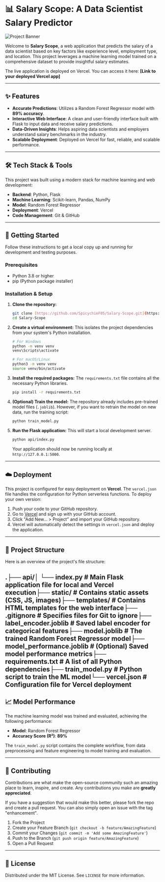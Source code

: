 # 📊 Salary Scope: A Data Scientist Salary Predictor

![Project Banner](https://placehold.co/1200x400/1e293b/ffffff?text=Salary%20Scope&font=inter)

Welcome to **Salary Scope**, a web application that predicts the salary of a data scientist based on key factors like experience level, employment type, and location. This project leverages a machine learning model trained on a comprehensive dataset to provide insightful salary estimates.

The live application is deployed on Vercel. You can access it here: **[Link to your deployed Vercel app]**

---

## ✨ Features

* **Accurate Predictions**: Utilizes a Random Forest Regressor model with **89% accuracy**.
* **Interactive Web Interface**: A clean and user-friendly interface built with Flask to input data and receive salary predictions.
* **Data-Driven Insights**: Helps aspiring data scientists and employers understand salary benchmarks in the industry.
* **Scalable Deployment**: Deployed on Vercel for fast, reliable, and scalable performance.

---

## 🛠️ Tech Stack & Tools

This project was built using a modern stack for machine learning and web development:

* **Backend**: Python, Flask
* **Machine Learning**: Scikit-learn, Pandas, NumPy
* **Model**: Random Forest Regressor
* **Deployment**: Vercel
* **Code Management**: Git & GitHub

---

## 🚀 Getting Started

Follow these instructions to get a local copy up and running for development and testing purposes.

### Prerequisites

* Python 3.8 or higher
* pip (Python package installer)

### Installation & Setup

1.  **Clone the repository:**
    ```sh
    git clone [https://github.com/SpicychieF05/Salary-Scope.git](https://github.com/SpicychieF05/Salary-Scope.git)
    cd Salary-Scope
    ```

2.  **Create a virtual environment:**
    This isolates the project dependencies from your system's Python installation.
    ```sh
    # For Windows
    python -m venv venv
    venv\Scripts\activate

    # For macOS/Linux
    python3 -m venv venv
    source venv/bin/activate
    ```

3.  **Install the required packages:**
    The `requirements.txt` file contains all the necessary Python libraries.
    ```sh
    pip install -r requirements.txt
    ```

4.  **(Optional) Train the model:**
    The repository already includes pre-trained model files (`.joblib`). However, if you want to retrain the model on new data, run the training script:
    ```sh
    python train_model.py
    ```

5.  **Run the Flask application:**
    This will start a local development server.
    ```sh
    python api/index.py
    ```
    Your application should now be running locally at `http://127.0.0.1:5000`.

---

## ☁️ Deployment

This project is configured for easy deployment on **Vercel**. The `vercel.json` file handles the configuration for Python serverless functions. To deploy your own version:

1.  Push your code to your GitHub repository.
2.  Go to [Vercel](https://vercel.com) and sign up with your GitHub account.
3.  Click "Add New... > Project" and import your GitHub repository.
4.  Vercel will automatically detect the settings in `vercel.json` and deploy the application.

---

## 📁 Project Structure

Here is an overview of the project's file structure:

.├── api/│   └── index.py         # Main Flask application file for local and Vercel execution├── static/              # Contains static assets (CSS, JS, images)├── templates/           # Contains HTML templates for the web interface├── .gitignore           # Specifies files for Git to ignore├── label_encoder.joblib # Saved label encoder for categorical features├── model.joblib         # The trained Random Forest Regressor model├── model_performance.joblib # (Optional) Saved model performance metrics├── requirements.txt     # A list of all Python dependencies├── train_model.py       # Python script to train the ML model└── vercel.json          # Configuration file for Vercel deployment
---

## 📈 Model Performance

The machine learning model was trained and evaluated, achieving the following performance:

* **Model**: Random Forest Regressor
* **Accuracy Score (R²)**: **89%**

The `train_model.py` script contains the complete workflow, from data preprocessing and feature engineering to model training and evaluation.

---

## 🤝 Contributing

Contributions are what make the open-source community such an amazing place to learn, inspire, and create. Any contributions you make are **greatly appreciated**.

If you have a suggestion that would make this better, please fork the repo and create a pull request. You can also simply open an issue with the tag "enhancement".

1.  Fork the Project
2.  Create your Feature Branch (`git checkout -b feature/AmazingFeature`)
3.  Commit your Changes (`git commit -m 'Add some AmazingFeature'`)
4.  Push to the Branch (`git push origin feature/AmazingFeature`)
5.  Open a Pull Request

---

## 📄 License

Distributed under the MIT License. See `LICENSE` for more information.
